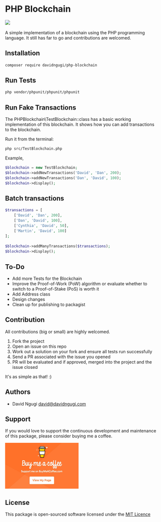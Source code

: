 # PHP Blockchain

<a href = "https://travis-ci.org/DavidNgugi/php-blockchain" title = "Buy Me a Coffee" target="_blank"><img src="https://travis-ci.org/DavidNgugi/php-blockchain.svg?branch=master"/></a>

A simple implementation of a blockchain using the PHP programming language. It still has far to go and contributions are welcomed.

## Installation

```bash
composer require davidngugi/php-blockchain
```

## Run Tests

```bash
php vendor/phpunit/phpunit/phpunit
```

## Run Fake Transactions

The PHPBlockchain\TestBlockchain::class has a basic working implementation of this blockchain. It shows how you can add transactions to the blockchain.

Run it from the terminal:

```bash
php src/TestBlockchain.php
```

Example,

```php
$blockchain = new TestBlockchain;
$blockchain->addNewTransactions('David', 'Dan', 200);
$blockchain->addNewTransactions('Dan', 'David', 100);
$blockchain->display();
```

## Batch transactions

```php
$transactions = [
    ['David', 'Dan', 200],
    ['Dan', 'David', 100],
    ['Cynthia', 'David', 50],
    ['Martin', 'David', 100]
];

$blockchain->addManyTransactions($transactions);
$blockchain->display();
```

## To-Do

* Add more Tests for the Blockchain
* Improve the Proof-of-Work (PoW) algorithm or evaluate whether to switch to a Proof-of-Stake (PoS) is worth it
* Add Address class
* Design changes
* Clean up for publishing to packagist

## Contribution

All contributions (big or small) are highly welcomed.

1. Fork the project
2. Open an issue on this repo
3. Work out a solution on your fork and ensure all tests run successfully
4. Send a PR associated with the issue you opened
5. PR will be evaluated and if approved, merged into the project and the issue closed

It's as simple as that! :)

## Authors

* David Ngugi <david@davidngugi.com>

## Support

If you would love to support the continuous development and maintenance of this package, please consider buying me a coffee.

<a href = "https://www.buymeacoffee.com/DavidNgugi" title = "Buy Me a Coffee" target="_blank"><img src="https://github.com/DavidNgugi/php-blockchain/blob/master/coffee.jpg?raw=true" width="240px" height ="150px"/></a>

## License

This package is open-sourced software licensed under the [MIT Licence](https://github.com/DavidNgugi/php-blockchain/blob/master/LICENSE)

